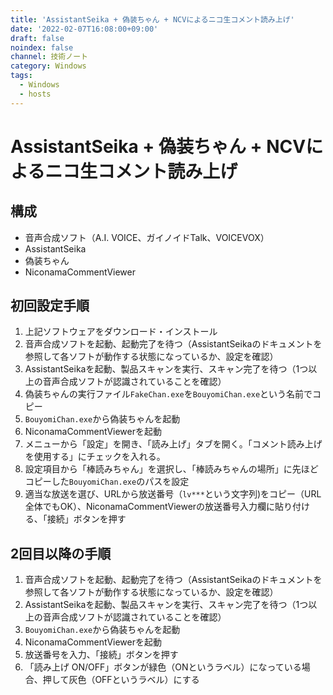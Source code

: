 ```yaml
---
title: 'AssistantSeika + 偽装ちゃん + NCVによるニコ生コメント読み上げ'
date: '2022-02-07T16:08:00+09:00'
draft: false
noindex: false
channel: 技術ノート
category: Windows
tags:
  - Windows
  - hosts
---
```

# AssistantSeika + 偽装ちゃん + NCVによるニコ生コメント読み上げ

## 構成

- 音声合成ソフト（A.I. VOICE、ガイノイドTalk、VOICEVOX）
- AssistantSeika
- 偽装ちゃん
- NiconamaCommentViewer

## 初回設定手順

1. 上記ソフトウェアをダウンロード・インストール
2. 音声合成ソフトを起動、起動完了を待つ（AssistantSeikaのドキュメントを参照して各ソフトが動作する状態になっているか、設定を確認）
3. AssistantSeikaを起動、製品スキャンを実行、スキャン完了を待つ（1つ以上の音声合成ソフトが認識されていることを確認）
4. 偽装ちゃんの実行ファイル`FakeChan.exe`を`BouyomiChan.exe`という名前でコピー
5. `BouyomiChan.exe`から偽装ちゃんを起動
6. NiconamaCommentViewerを起動
7. メニューから「設定」を開き、「読み上げ」タブを開く。「コメント読み上げを使用する」にチェックを入れる。
8. 設定項目から「棒読みちゃん」を選択し、「棒読みちゃんの場所」に先ほどコピーした`BouyomiChan.exe`のパスを設定
9. 適当な放送を選び、URLから放送番号（`lv***`という文字列)をコピー（URL全体でもOK）、NiconamaCommentViewerの放送番号入力欄に貼り付ける、「接続」ボタンを押す

## 2回目以降の手順

1. 音声合成ソフトを起動、起動完了を待つ（AssistantSeikaのドキュメントを参照して各ソフトが動作する状態になっているか、設定を確認）
2. AssistantSeikaを起動、製品スキャンを実行、スキャン完了を待つ（1つ以上の音声合成ソフトが認識されていることを確認）
3. `BouyomiChan.exe`から偽装ちゃんを起動
4. NiconamaCommentViewerを起動
5. 放送番号を入力、「接続」ボタンを押す
6. 「読み上げ ON/OFF」ボタンが緑色（ONというラベル）になっている場合、押して灰色（OFFというラベル）にする
